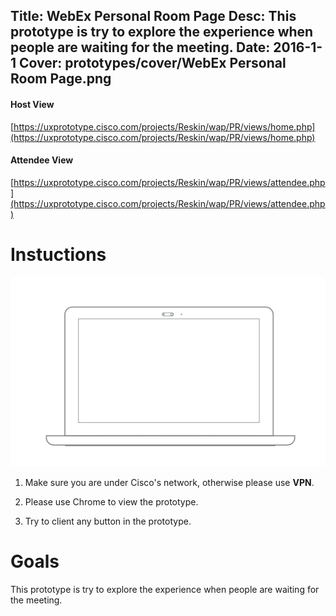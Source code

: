 Title: WebEx Personal Room Page
Desc: This prototype is try to explore the experience when people are waiting for the meeting.
Date: 2016-1-1
Cover: prototypes/cover/WebEx Personal Room Page.png
---

#### Host View

[https://uxprototype.cisco.com/projects/Reskin/wap/PR/views/home.php](https://uxprototype.cisco.com/projects/Reskin/wap/PR/views/home.php)

#### Attendee View

[https://uxprototype.cisco.com/projects/Reskin/wap/PR/views/attendee.php](https://uxprototype.cisco.com/projects/Reskin/wap/PR/views/attendee.php)

# Instuctions 
![Desktop](../../../img_data/prototypes/Desktop-2x.png)

1) Make sure you are under Cisco's network, otherwise please use **VPN**.

2) Please use Chrome to view the prototype.

3) Try to client any button in the prototype.


# Goals	
This prototype is try to explore the experience when people are waiting for the meeting.

